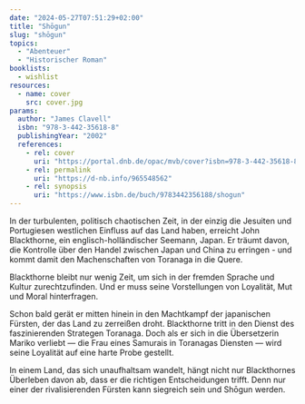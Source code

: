 ```yaml
---
date: "2024-05-27T07:51:29+02:00"
title: "Shōgun"
slug: "shōgun"
topics:
  - "Abenteuer"
  - "Historischer Roman"
booklists:
  - wishlist
resources:
  - name: cover
    src: cover.jpg
params:
  author: "James Clavell"
  isbn: "978-3-442-35618-8"
  publishingYear: "2002"
  references:
    - rel: cover
      uri: "https://portal.dnb.de/opac/mvb/cover?isbn=978-3-442-35618-8"
    - rel: permalink
      uri: "https://d-nb.info/965548562"
    - rel: synopsis
      uri: "https://www.isbn.de/buch/9783442356188/shogun"
---
```


In der turbulenten, politisch chaotischen Zeit, in der einzig die Jesuiten und 
Portugiesen westlichen Einfluss auf das Land haben, erreicht John Blackthorne, 
ein englisch-holländischer Seemann, Japan. Er träumt davon, die Kontrolle über 
den Handel zwischen Japan und China zu erringen - und kommt damit den 
Machenschaften von Toranaga in die Quere.

Blackthorne bleibt nur wenig Zeit, um sich in der fremden Sprache und Kultur
zurechtzufinden. Und er muss seine Vorstellungen von Loyalität, Mut und Moral
hinterfragen.

Schon bald gerät er mitten hinein in den Machtkampf der japanischen Fürsten, der
das Land zu zerreißen droht. Blackthorne tritt in den Dienst des faszinierenden
Strategen Toranaga. Doch als er sich in die Übersetzerin Mariko verliebt — die
Frau eines Samurais in Toranagas Diensten — wird seine Loyalität auf eine harte
Probe gestellt.

In einem Land, das sich unaufhaltsam wandelt, hängt nicht nur Blackthornes
Überleben davon ab, dass er die richtigen Entscheidungen trifft. Denn nur einer
der rivalisierenden Fürsten kann siegreich sein und Shōgun werden.
